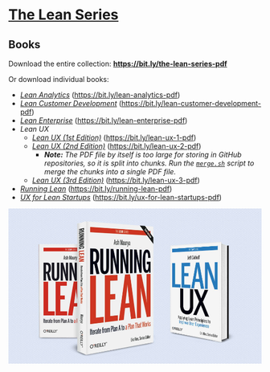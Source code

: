 # [The Lean Series](https://theleanstartup.com/the-lean-series)

## Books

Download the entire collection: **<https://bit.ly/the-lean-series-pdf>**

Or download individual books:

* [_Lean Analytics_](./books/PDF/Lean%20Analytics.pdf) (<https://bit.ly/lean-analytics-pdf>)
* [_Lean Customer Development_](./books/PDF/Lean%20Customer%20Development.pdf) (<https://bit.ly/lean-customer-development-pdf>)
* [_Lean Enterprise_](./books/PDF/Lean%20Enterprise.pdf) (<https://bit.ly/lean-enterprise-pdf>)
* _Lean UX_
    * [_Lean UX (1st Edition)_](./books/PDF/Lean%20UX/Lean%20UX%20(1st%20Edition).pdf) (<https://bit.ly/lean-ux-1-pdf>)
    * [_Lean UX (2nd Edition)_](./books/PDF/Lean%20UX/Lean%20UX%20(2nd%20Edition)/) (<https://bit.ly/lean-ux-2-pdf>)
        * _**Note:** The PDF file by itself is too large for storing in GitHub repositories, so it is split into chunks. Run the [`merge.sh`](./books/Lean%20UX/Lean%20UX%20(2nd%20Edition)/merge.sh) script to merge the chunks into a single PDF file._
    * [_Lean UX (3rd Edition)_](./books/PDF/Lean%20UX/Lean%20UX%20(3rd%20Edition).pdf) (<https://bit.ly/lean-ux-3-pdf>)
* [_Running Lean_](./books/PDF/Running%20Lean.pdf) (<https://bit.ly/running-lean-pdf>)
* [_UX for Lean Startups_](./books/PDF/UX%20for%20Lean%20Startups.pdf) (<https://bit.ly/ux-for-lean-startups-pdf>)

![](<./images/The Lean Series books.jpg>)